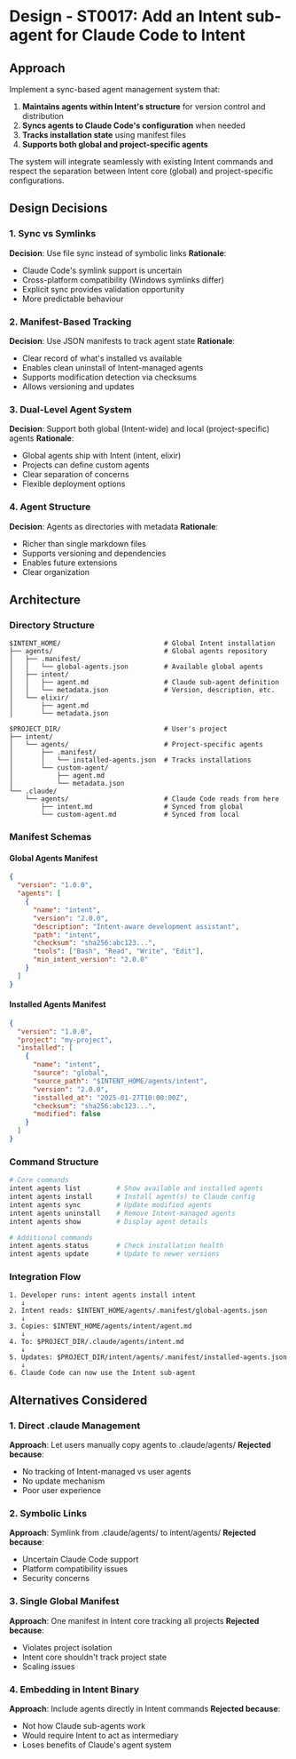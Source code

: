 # Design - ST0017: Add an Intent sub-agent for Claude Code to Intent

## Approach

Implement a sync-based agent management system that:

1. **Maintains agents within Intent's structure** for version control and distribution
2. **Syncs agents to Claude Code's configuration** when needed
3. **Tracks installation state** using manifest files
4. **Supports both global and project-specific agents**

The system will integrate seamlessly with existing Intent commands and respect the separation between Intent core (global) and project-specific configurations.

## Design Decisions

### 1. Sync vs Symlinks

**Decision**: Use file sync instead of symbolic links
**Rationale**:

- Claude Code's symlink support is uncertain
- Cross-platform compatibility (Windows symlinks differ)
- Explicit sync provides validation opportunity
- More predictable behaviour

### 2. Manifest-Based Tracking

**Decision**: Use JSON manifests to track agent state
**Rationale**:

- Clear record of what's installed vs available
- Enables clean uninstall of Intent-managed agents
- Supports modification detection via checksums
- Allows versioning and updates

### 3. Dual-Level Agent System

**Decision**: Support both global (Intent-wide) and local (project-specific) agents
**Rationale**:

- Global agents ship with Intent (intent, elixir)
- Projects can define custom agents
- Clear separation of concerns
- Flexible deployment options

### 4. Agent Structure

**Decision**: Agents as directories with metadata
**Rationale**:

- Richer than single markdown files
- Supports versioning and dependencies
- Enables future extensions
- Clear organization

## Architecture

### Directory Structure

```
$INTENT_HOME/                          # Global Intent installation
├── agents/                            # Global agents repository
│   ├── .manifest/
│   │   └── global-agents.json         # Available global agents
│   ├── intent/
│   │   ├── agent.md                   # Claude sub-agent definition
│   │   └── metadata.json              # Version, description, etc.
│   └── elixir/
│       ├── agent.md
│       └── metadata.json

$PROJECT_DIR/                          # User's project
├── intent/
│   └── agents/                        # Project-specific agents
│       ├── .manifest/
│       │   └── installed-agents.json  # Tracks installations
│       └── custom-agent/
│           ├── agent.md
│           └── metadata.json
└── .claude/
    └── agents/                        # Claude Code reads from here
        ├── intent.md                  # Synced from global
        └── custom-agent.md            # Synced from local
```

### Manifest Schemas

#### Global Agents Manifest

```json
{
  "version": "1.0.0",
  "agents": [
    {
      "name": "intent",
      "version": "2.0.0",
      "description": "Intent-aware development assistant",
      "path": "intent",
      "checksum": "sha256:abc123...",
      "tools": ["Bash", "Read", "Write", "Edit"],
      "min_intent_version": "2.0.0"
    }
  ]
}
```

#### Installed Agents Manifest

```json
{
  "version": "1.0.0",
  "project": "my-project",
  "installed": [
    {
      "name": "intent",
      "source": "global",
      "source_path": "$INTENT_HOME/agents/intent",
      "version": "2.0.0",
      "installed_at": "2025-01-27T10:00:00Z",
      "checksum": "sha256:abc123...",
      "modified": false
    }
  ]
}
```

### Command Structure

```bash
# Core commands
intent agents list         # Show available and installed agents
intent agents install      # Install agent(s) to Claude config
intent agents sync         # Update modified agents
intent agents uninstall    # Remove Intent-managed agents
intent agents show         # Display agent details

# Additional commands
intent agents status       # Check installation health
intent agents update       # Update to newer versions
```

### Integration Flow

```
1. Developer runs: intent agents install intent
   ↓
2. Intent reads: $INTENT_HOME/agents/.manifest/global-agents.json
   ↓
3. Copies: $INTENT_HOME/agents/intent/agent.md
   ↓
4. To: $PROJECT_DIR/.claude/agents/intent.md
   ↓
5. Updates: $PROJECT_DIR/intent/agents/.manifest/installed-agents.json
   ↓
6. Claude Code can now use the Intent sub-agent
```

## Alternatives Considered

### 1. Direct .claude Management

**Approach**: Let users manually copy agents to .claude/agents/
**Rejected because**:

- No tracking of Intent-managed vs user agents
- No update mechanism
- Poor user experience

### 2. Symbolic Links

**Approach**: Symlink from .claude/agents/ to intent/agents/
**Rejected because**:

- Uncertain Claude Code support
- Platform compatibility issues
- Security concerns

### 3. Single Global Manifest

**Approach**: One manifest in Intent core tracking all projects
**Rejected because**:

- Violates project isolation
- Intent core shouldn't track project state
- Scaling issues

### 4. Embedding in Intent Binary

**Approach**: Include agents directly in Intent commands
**Rejected because**:

- Not how Claude sub-agents work
- Would require Intent to act as intermediary
- Loses benefits of Claude's agent system
